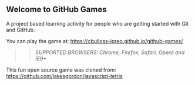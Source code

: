 ## Welcome to GitHub Games

A project based learning activity for people who are getting started with Git and GitHub.

You can play the game at: https://cbulloss-ipreo.github.io/github-games/

>> _*SUPPORTED BROWSERS*: Chrome, Firefox, Safari, Opera and IE9+_

This fun open source game was cloned from: https://github.com/jakesgordon/javascript-tetris
